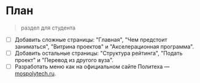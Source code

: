 # План

> раздел для студента

- [ ] Добавить сложные страницы: "Главная", "Чем предстоит заниматься", "Витрина проектов" и "Акселерационная программа".
- [ ] Добавить остальные страницы: "Структура рейтинга", "Подать проект" и "Перевод из другого вуза".
- [ ] Разработать меню как на официальном сайте Политеха — [mospolytech.ru](https://mospolytech.ru/).
